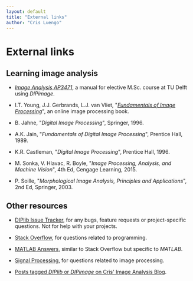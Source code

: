```yaml
---
layout: default
title: "External links"
author: "Cris Luengo"
---
```


<h1>External links</h1>

## Learning image analysis

- [*Image Analysis AP3471*](http://www.cb.uu.se/%7Ecris/Documents/ipcourse.pdf), a manual for elective M.Sc. course at TU Delft using *DIPimage*.

- I.T. Young, J.J. Gerbrands, L.J. van Vliet, "[*Fundamentals of Image Processing*](ftp://qiftp.tudelft.nl/DIPimage/docs/FIP2.3.pdf)", an online image processing book.

- B. Jahne, "*Digital Image Processing*", Springer, 1996.

- A.K. Jain, "*Fundamentals of Digital Image Processing*", Prentice Hall, 1989.

- K.R. Castleman, "*Digital Image Processing*", Prentice Hall, 1996.

- M. Sonka, V. Hlavac, R. Boyle, "*Image Processing, Analysis, and Machine Vision*", 4th Ed, Cengage Learning, 2015.

- P. Soille, "*Morphological Image Analysis, Principles and Applications*", 2nd Ed, Springer, 2003.

## Other resources

- [DIPlib Issue Tracker](https://github.com/DIPlib/diplib/issues), for any bugs, feature requests or project-specific questions. Not for help with your projects.

- [Stack Overflow](https://stackoverflow.com/), for questions related to programming.

- [MATLAB Answers](https://www.mathworks.com/matlabcentral/answers), similar to Stack Overflow but specific to *MATLAB*.

- [Signal Processing](https://dsp.stackexchange.com/), for questions related to image processing.

- [Posts tagged *DIPlib* or *DIPimage* on Cris' Image Analysis Blog](https://www.crisluengo.net/archives/tag/dipimage,diplib).
